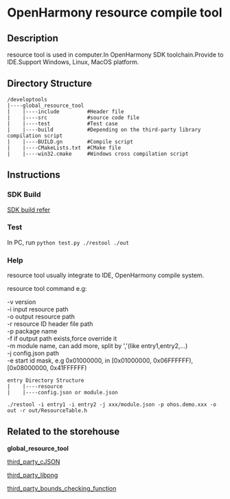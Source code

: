 # OpenHarmony resource compile tool  

## Description
resource tool is used in computer.In OpenHarmony SDK toolchain.Provide to IDE.Support Windows, Linux, MacOS platform.

## Directory Structure

```
/developtools
|----global_resource_tool
|    |----include         #Header file
|    |----src             #source code file
|    |----test            #Test case
|    |----build           #Depending on the third-party library compilation script
|    |----BUILD.gn        #Compile script
|    |----CMakeLists.txt  #CMake file
|    |----win32.cmake     #Windows cross compilation script
```

## Instructions

### SDK Build

[SDK build refer](https://gitee.com/openharmony/build/blob/master/README.md)

### Test

In PC, run `python test.py ./restool ./out`  

### Help

resource tool usually integrate to IDE, OpenHarmony compile system.

resource tool command e.g:  

-v version  
-i input resource path  
-o output resource path  
-r resource ID header file path  
-p package name  
-f if output path exists,force override it  
-m module name, can add more, split by ','(like entry1,entry2,...)  
-j config.json path  
-e start id mask, e.g 0x01000000, in [0x01000000, 0x06FFFFFF),[0x08000000, 0x41FFFFFF)  

```
entry Directory Structure
|    |----resource
|    |----config.json or module.json
```
`./restool -i entry1 -i entry2 -j xxx/module.json -p ohos.demo.xxx -o out -r out/ResourceTable.h `

##  Related to the storehouse

**global_resource_tool**

[third_party_cJSON](https://gitee.com/openharmony/third_party_cJSON/blob/master/README.md)

[third_party_libpng](https://gitee.com/openharmony/third_party_libpng/blob/master/README.md)

[third_party_bounds_checking_function](https://gitee.com/openharmony/third_party_bounds_checking_function/README.md)

